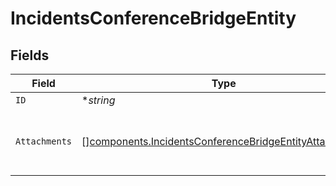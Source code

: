 # IncidentsConferenceBridgeEntity


## Fields

| Field                                                                                                                            | Type                                                                                                                             | Required                                                                                                                         | Description                                                                                                                      |
| -------------------------------------------------------------------------------------------------------------------------------- | -------------------------------------------------------------------------------------------------------------------------------- | -------------------------------------------------------------------------------------------------------------------------------- | -------------------------------------------------------------------------------------------------------------------------------- |
| `ID`                                                                                                                             | **string*                                                                                                                        | :heavy_minus_sign:                                                                                                               | N/A                                                                                                                              |
| `Attachments`                                                                                                                    | [][components.IncidentsConferenceBridgeEntityAttachments](../../models/components/incidentsconferencebridgeentityattachments.md) | :heavy_minus_sign:                                                                                                               | A list of objects attached to this item. Can be one of: LinkEntity, CustomerSupportIssueEntity, or GenericAttachmentEntity       |